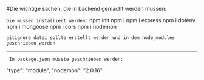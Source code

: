 #Die wichtige sachen, die in backend gemacht werden mussen:

`Die mussen installiert werden:`
npm init
npm i
npm i express
npm i dotenv
npm i mongoose
npm i cors
npm i nodemon

`gitignore datei sollte erstellt werden und in dem node_modules geschrieben werden  `

*************
` In package.json musste geschrieben werden:`

  "type": "module",
  "nodemon": "2.0.16"
